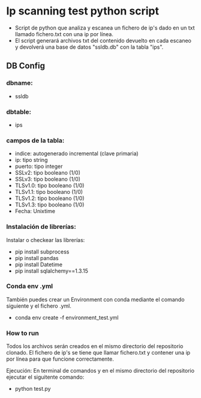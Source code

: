 # Ip scanning test python script

- Script de python que analiza y escanea un fichero de ip's dado en un txt llamado fichero.txt con una ip por línea.
- El script generará archivos txt del contenido devuelto en cada escaneo y devolverá una base de datos "ssldb.db" con la tabla "ips".
## DB Config
### dbname:
- ssldb
### dbtable: 
- ips
### campos de la tabla: 
- indice: autogenerado incremental (clave primaria)
- ip: tipo string
- puerto: tipo integer
- SSLv2: tipo booleano (1/0)
- SSLv3: tipo booleano (1/0)
- TLSv1.0: tipo booleano (1/0)
- TLSv1.1: tipo booleano (1/0)
- TLSv1.2: tipo booleano (1/0)
- TLSv1.3: tipo booleano (1/0)            
- Fecha: Unixtime


### Instalación de librerías:
Instalar o checkear las librerías:
- pip install subprocess
- pip install pandas
- pip install Datetime
- pip install sqlalchemy==1.3.15

### Conda env .yml
También puedes crear un Environment con conda mediante el comando siguiente y el fichero .yml.
- conda env create -f environment_test.yml

### How to run
Todos los archivos serán creados en el mismo directorio del repositorio clonado.
El fichero de ip's se tiene que llamar fichero.txt y contener una ip por línea para que funcione correctamente.

Ejecución:
En terminal de comandos y en el mismo directorio del repositorio ejecutar el siguitente comando:
- python test.py
